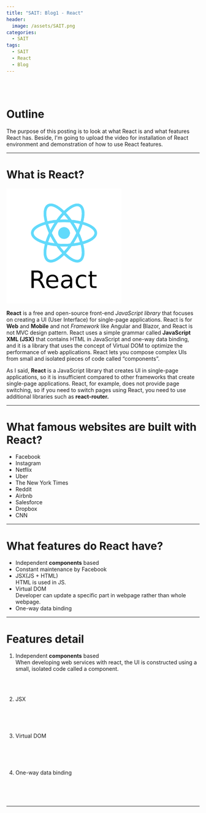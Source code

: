 ```yaml
---
title: "SAIT: Blog1 - React"
header:
  image: /assets/SAIT.png
categories:
  - SAIT
tags:
  - SAIT
  - React
  - Blog
---
```

<br>
<br>

# Outline  

The purpose of this posting is to look at what React is and what features React has. Beside, I'm going to upload the video for installation of React environment and demonstration of how to use React features.  

___
# What is React?

<img src="/assets/REACT_logo.png" alt="reactLogo" width="300"/>

**React** is a free and open-source front-end _JavaScript library_ that focuses on creating a UI (User Interface) for single-page applications. React is for **Web** and **Mobile** and not *Framework* like Angular and Blazor, and React is not MVC design pattern. React uses a simple grammar called **JavaScript XML (JSX)** that contains HTML in JavaScript and one-way data binding, and it is a library that uses the concept of Virtual DOM to optimize the performance of web applications. React lets you compose complex UIs from small and isolated pieces of code called “components”.

As I said, **React** is a JavaScript library that creates UI in single-page applications, so it is insufficient compared to other frameworks that create single-page applications. React, for example, does not provide page switching, so if you need to switch pages using React, you need to use additional libraries such as **react-router.**  

___
# What famous websites are built with React?

- Facebook 
- Instagram
- Netflix
- Uber
- The New York Times
- Reddit
- Airbnb
- Salesforce
- Dropbox
- CNN  

___
# What features do React have?
- Independent **components** based
- Constant maintenance by Facebook
- JSX(JS + HTML)  
  HTML is used in JS.
- Virtual DOM  
  Developer can update a specific part in webpage rather than whole webpage.
- One-way data binding  

___
# Features detail
1. Independent **components** based  
  When developing web services with react, the UI is constructed using a small, isolated code called a component.  
<br>
<br>

2. JSX  
<br>
<br>
<br>

3. Virtual DOM  
<br>
<br>
<br>

4. One-way data binding  
<br>
<br>
<br>

___
